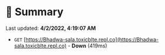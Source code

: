 # 📖 Summary
Last updated: **4/2/2022, 4:19:07 AM**

- `GET` [https://Bhadwa-sala.toxicblte.repl.co](https://Bhadwa-sala.toxicblte.repl.co) - **Down** (419ms)
